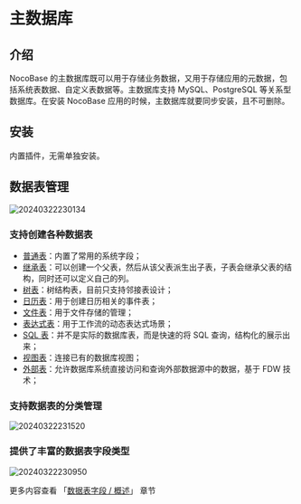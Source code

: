 # 主数据库

<PluginInfo name="data-source-main"></PluginInfo>

## 介绍

NocoBase 的主数据库既可以用于存储业务数据，又用于存储应用的元数据，包括系统表数据、自定义表数据等。主数据库支持 MySQL、PostgreSQL 等关系型数据库。在安装 NocoBase 应用的时候，主数据库就要同步安装，且不可删除。

## 安装

内置插件，无需单独安装。

## 数据表管理

![20240322230134](https://static-docs.nocobase.com/20240322230134.png)

### 支持创建各种数据表

- [普通表](/handbook/data-source-main/general-collection)：内置了常用的系统字段；
- [继承表](/handbook/data-source-main/inheritance-collection)：可以创建一个父表，然后从该父表派生出子表，子表会继承父表的结构，同时还可以定义自己的列。
- [树表](/handbook/collection-tree)：树结构表，目前只支持邻接表设计；
- [日历表](/handbook/calendar/calendar-collection)：用于创建日历相关的事件表；
- [文件表](/handbook/file-manager/file-collection)：用于文件存储的管理；
- [表达式表](/handbook/collection-expression/collection)：用于工作流的动态表达式场景；
- [SQL 表](/handbook/collection-sql)：并不是实际的数据库表，而是快速的将 SQL 查询，结构化的展示出来；
- [视图表](/handbook/collection-view)：连接已有的数据库视图；
- [外部表](/handbook/collection-fdw)：允许数据库系统直接访问和查询外部数据源中的数据，基于 FDW 技术；

### 支持数据表的分类管理

![20240322231520](https://static-docs.nocobase.com/20240322231520.png)

### 提供了丰富的数据表字段类型

![20240322230950](https://static-docs.nocobase.com/20240322230950.png)

更多内容查看 「[数据表字段 / 概述](/handbook/data-modeling/collection-fields)」 章节
